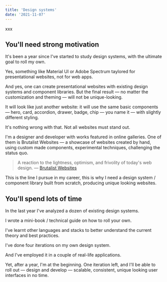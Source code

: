 ```yaml
---
title: 'Design systems'
date: '2021-11-07'
---
```


xxx

<!--more-->

## You'll need strong motivation

It's been a year since I've started to study design systems, with the ultimate goal to roll my own.

Yes, something like Material UI or Adobe Spectrum taylored for presentational websites, not for web apps.

And yes, one can create presentational websites with existing design systems and component libraries. But the final result &mdash; no matter the customization and theming &mdash; will not be unique-looking.

It will look like just another website: it will use the same basic components &mdash; hero, card, accordion, drawer, badge, chip &mdash; you name it &mdash; with slightly different styling.

It's nothing wrong with that. Not all websites must stand out.

I'm a designer and developer with works featured in online galleries.
One of them is Brutalist Websites &mdash; a showcase of websites created by hand, using custom made components, experimental techniques, challenging the status quo.

> A reaction to the lightness, optimism, and frivolity of today's web design. &mdash; [Brutalist Websites](https://brutalistwebsites.com/)

This is the line I pursue in my career, this is why I need a design system / component library built from scratch, producing unique looking websites.

## You'll spend lots of time

In the last year I've analyzed a dozen of existing design systems.

I wrote a mini-book / technical guide on how to roll your own.

I've learnt other languages and stacks to better understand the current theory and best practices.

I've done four iterations on my own design system.

And I've employed it in a couple of real-life applications.

Yet, after a year, I'm at the beginning. One iteration left, and I'll be able to roll out &mdash; design and develop &mdash; scalable, consistent, unique looking user interfaces in no time.
